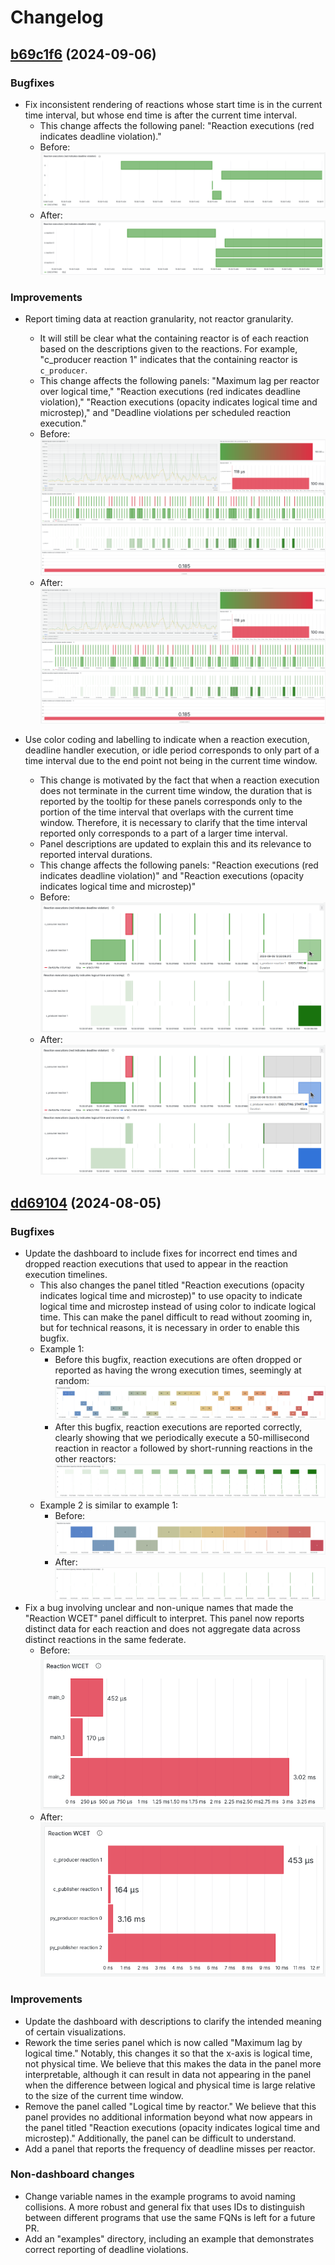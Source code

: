 # Changelog

## [b69c1f6](https://github.com/xronos-inc/xronos-dashboard/tree/b69c1f62da8c104370f85b436eac068524b965cc) (2024-09-06)

### Bugfixes

- Fix inconsistent rendering of reactions whose start time is in the current time interval, but whose end time is after the current time interval.
  - This change affects the following panel: "Reaction executions (red indicates deadline violation)."
  - Before:
    ![before](docs/images/changelog/2024-09-06/before-inconsistent-rendering.png)
  - After:
    ![after](docs/images/changelog/2024-09-06/after-inconsistent-rendering-and-other-fix.png)

### Improvements

- Report timing data at reaction granularity, not reactor granularity.

  - It will still be clear what the containing reactor is of each reaction based on the descriptions given to the reactions. For example, "c_producer reaction 1" indicates that the containing reactor is `c_producer`.
  - This change affects the following panels: "Maximum lag per reactor over logical time," "Reaction executions (red indicates deadline violation)," "Reaction executions (opacity indicates logical time and microstep)," and "Deadline violations per scheduled reaction execution."
  - Before:
    ![before](docs/images/changelog/2024-09-06/before-reactions-not-reactors.png)
  - After:
    ![after](docs/images/changelog/2024-09-06/after-reactions-not-reactors.png)

- Use color coding and labelling to indicate when a reaction execution, deadline handler execution, or idle period corresponds to only part of a time interval due to the end point not being in the current time window.
  - This change is motivated by the fact that when a reaction execution does not terminate in the current time window, the duration that is reported by the tooltip for these panels corresponds only to the portion of the time interval that overlaps with the current time window. Therefore, it is necessary to clarify that the time interval reported only corresponds to a part of a larger time interval.
  - Panel descriptions are updated to explain this and its relevance to reported interval durations.
  - This change affects the following panels: "Reaction executions (red indicates deadline violation)" and "Reaction executions (opacity indicates logical time and microstep)"
  - Before:
    ![before](docs/images/changelog/2024-09-06/before-color-code-partial-intervals.png)
  - After:
    ![after](docs/images/changelog/2024-09-06/after-color-code-partial-intervals.png)

## [dd69104](https://github.com/xronos-inc/xronos-dashboard/tree/dd6910447de99c117878820de46d12a46869b5e3) (2024-08-05)

### Bugfixes

- Update the dashboard to include fixes for incorrect end times and dropped reaction executions that used to appear in the reaction execution timelines.
  - This also changes the panel titled "Reaction executions (opacity indicates logical time and microstep)" to use opacity to indicate logical time and microstep instead of using color to indicate logical time. This can make the panel difficult to read without zooming in, but for technical reasons, it is necessary in order to enable this bugfix.
  - Example 1:
    - Before this bugfix, reaction executions are often dropped or reported as having the wrong execution times, seemingly at random:
      ![before](docs/images/changelog/2024-08-05/multi_tread_master.png)
    - After this bugfix, reaction executions are reported correctly, clearly showing that we periodically execute a 50-millisecond reaction in reactor `a` followed by short-running reactions in the other reactors:
      ![after](docs/images/changelog/2024-08-05/multi_tread_corrected.png)
  - Example 2 is similar to example 1:
    - Before:
      ![before](docs/images/changelog/2024-08-05/single_tread_master.png)
    - After:
      ![after](docs/images/changelog/2024-08-05/single_tread_corrected.png)
- Fix a bug involving unclear and non-unique names that made the "Reaction WCET" panel difficult to interpret. This panel now reports distinct data for each reaction and does not aggregate data across distinct reactions in the same federate.
  - Before:
    ![before](docs/images/changelog/2024-08-05/reaction-wcets-master.png)
  - After:
    ![after](docs/images/changelog/2024-08-05/reaction-wcets-corrected.png)

### Improvements

- Update the dashboard with descriptions to clarify the intended meaning of certain visualizations.
- Rework the time series panel which is now called "Maximum lag by logical time." Notably, this changes it so that the x-axis is logical time, not physical time. We believe that this makes the data in the panel more interpretable, although it can result in data not appearing in the panel when the difference between logical and physical time is large relative to the size of the current time window.
- Remove the panel called "Logical time by reactor." We believe that this panel provides no additional information beyond what now appears in the panel titled "Reaction executions (opacity indicates logical time and microstep)." Additionally, the panel can be difficult to understand.
- Add a panel that reports the frequency of deadline misses per reactor.

### Non-dashboard changes

- Change variable names in the example programs to avoid naming collisions. A more robust and general fix that uses IDs to distinguish between different programs that use the same FQNs is left for a future PR.
- Add an "examples" directory, including an example that demonstrates correct reporting of deadline violations.

